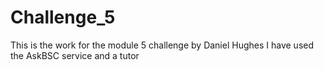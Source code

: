 # Challenge_5
This is the work for the module 5 challenge by Daniel Hughes
I have used the AskBSC service and a tutor
